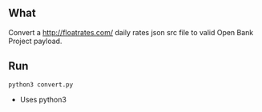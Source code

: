 
## What

Convert a http://floatrates.com/ daily rates json src file 
to valid Open Bank Project payload.

## Run

    python3 convert.py

- Uses python3 
